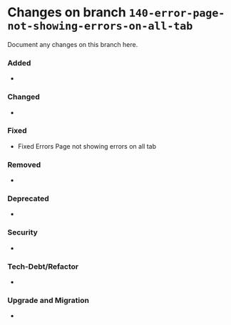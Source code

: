 # Changes on branch `140-error-page-not-showing-errors-on-all-tab`
Document any changes on this branch here.
### Added
- 

### Changed
- 

### Fixed
- Fixed Errors Page not showing errors on all tab 

### Removed
- 

### Deprecated
- 

### Security
- 

### Tech-Debt/Refactor
- 

### Upgrade and Migration
- 
